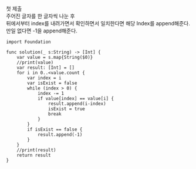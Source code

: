 첫 제출   
주어진 글자를 한 글자씩 나눈 후   
뒤에서부터 index를 내려가면서 확인하면서 일치한다면 해당 Index를 append해준다.   
만일 없다면 -1을 append해준다.   

```
import Foundation

func solution(_ s:String) -> [Int] {
    var value = s.map{String($0)}
    //print(value)
    var result: [Int] = []
    for i in 0..<value.count {
        var index = i
        var isExist = false
        while (index > 0) {
            index -= 1
            if value[index] == value[i] {
                result.append(i-index)
                isExist = true
                break
            }
        }
        if isExist == false {
            result.append(-1)
        }
    }
    //print(result)
    return result
}
```
